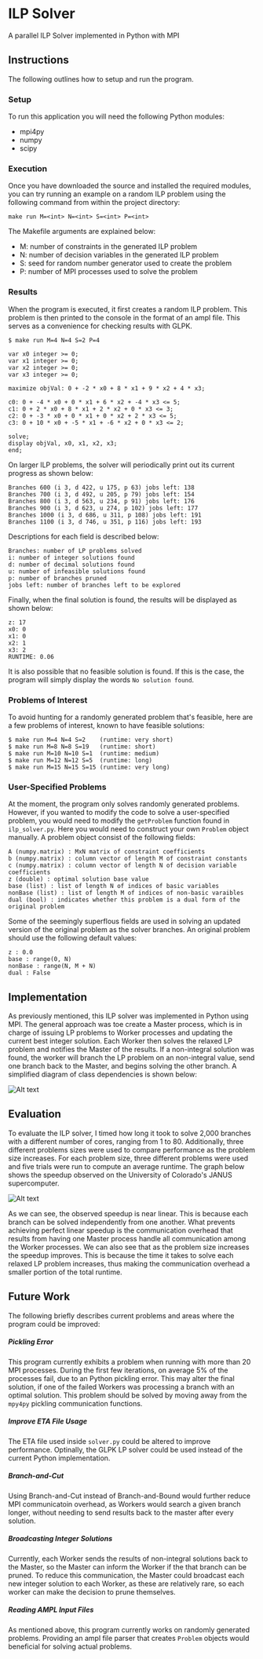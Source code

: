 # ILP Solver
A parallel ILP Solver implemented in Python with MPI

## Instructions
The following outlines how to setup and run the program.

### Setup
To run this application you will need the following Python modules:

- mpi4py
- numpy
- scipy

### Execution
Once you have downloaded the source and installed the required modules, you can
try running an example on a random ILP problem using the following command from
within the project directory:

`make run M=<int> N=<int> S=<int> P=<int>`

The Makefile arguments are explained below:

- M: number of constraints in the generated ILP problem
- N: number of decision variables in the generated ILP problem
- S: seed for random number generator used to create the problem
- P: number of MPI processes used to solve the problem

### Results
When the program is executed, it first creates a random ILP problem. This
problem is then printed to the console in the format of an ampl file. This
serves as a convenience for checking results with GLPK.

    $ make run M=4 N=4 S=2 P=4

    var x0 integer >= 0;
    var x1 integer >= 0;
    var x2 integer >= 0;
    var x3 integer >= 0;

    maximize objVal: 0 + -2 * x0 + 8 * x1 + 9 * x2 + 4 * x3;

    c0: 0 + -4 * x0 + 0 * x1 + 6 * x2 + -4 * x3 <= 5;
    c1: 0 + 2 * x0 + 8 * x1 + 2 * x2 + 0 * x3 <= 3;
    c2: 0 + -3 * x0 + 0 * x1 + 0 * x2 + 2 * x3 <= 5;
    c3: 0 + 10 * x0 + -5 * x1 + -6 * x2 + 0 * x3 <= 2;

    solve;
    display objVal, x0, x1, x2, x3;
    end;

On larger ILP problems, the solver will periodically print out its
current progress as shown below:

    Branches 600 (i 3, d 422, u 175, p 63) jobs left: 138
    Branches 700 (i 3, d 492, u 205, p 79) jobs left: 154
    Branches 800 (i 3, d 563, u 234, p 91) jobs left: 176
    Branches 900 (i 3, d 623, u 274, p 102) jobs left: 177
    Branches 1000 (i 3, d 686, u 311, p 108) jobs left: 191
    Branches 1100 (i 3, d 746, u 351, p 116) jobs left: 193

Descriptions for each field is described below:
    
    Branches: number of LP problems solved
    i: number of integer solutions found
    d: number of decimal solutions found
    u: number of infeasible solutions found
    p: number of branches pruned
    jobs left: number of branches left to be explored

Finally, when the final solution is found, the results will be displayed as
shown below:

    z: 17
    x0: 0
    x1: 0
    x2: 1
    x3: 2
    RUNTIME: 0.06

It is also possible that no feasible solution is found. If this is the case,
the program will simply display the words `No solution found`.

### Problems of Interest
To avoid hunting for a randomly generated problem that's feasible, here are a
few problems of interest, known to have feasible solutions:

    $ make run M=4 N=4 S=2    (runtime: very short)
    $ make run M=8 N=8 S=19   (runtime: short)
    $ make run M=10 N=10 S=1  (runtime: medium)
    $ make run M=12 N=12 S=5  (runtime: long)
    $ make run M=15 N=15 S=15 (runtime: very long)

### User-Specified Problems
At the moment, the program only solves randomly generated problems.  However,
if you wanted to modify the code to solve a user-specified problem, you would
need to modify the `getProblem` function found in `ilp_solver.py`.  Here you
would need to construct your own `Problem` object manually. A problem object
consist of the following fields:

    A (numpy.matrix) : MxN matrix of constraint coefficients
    b (numpy.matrix) : column vector of length M of constraint constants
    c (numpy.matrix) : column vector of length N of decision variable coefficients
    z (double) : optimal solution base value
    base (list) : list of length N of indices of basic variables
    nonBase (list) : list of length M of indices of non-basic varaibles
    dual (bool) : indicates whether this problem is a dual form of the original problem

Some of the seemingly superflous fields are used in solving an updated version
of the original problem as the solver branches. An original problem should use
the following default values:

    z : 0.0
    base : range(0, N)
    nonBase : range(N, M + N)
    dual : False

## Implementation
As previously mentioned, this ILP solver was implemented in Python using MPI.
The general approach was toe create a Master process, which is in charge of
issuing LP problems to Worker processes and updating the current best integer
solution. Each Worker then solves the relaxed LP problem and notifies the
Master of the results.  If a non-integral solution was found, the worker will
branch the LP problem on an non-integral value, send one branch back to the
Master, and begins solving the other branch.  A simplified diagram of class
dependencies is shown below:

![Alt text](https://raw.github.com/mkaspr/ilp-solver/master/images/class_diagram.png)

## Evaluation
To evaluate the ILP solver, I timed how long it took to solve 2,000 branches
with a different number of cores, ranging from 1 to 80.  Additionally, three
different problems sizes were used to compare performance as the problem size
increases. For each problem size, three different problems were used and five
trials were run to compute an average runtime. The graph below shows the
speedup observed on the University of Colorado's JANUS supercomputer.

![Alt text](https://raw.github.com/mkaspr/ilp-solver/master/images/speedup.png)

As we can see, the observed speedup is near linear. This is because each branch
can be solved independently from one another. What prevents achieving perfect
linear speedup is the communication overhead that results from having one
Master process handle all communication among the Worker processes. We can also
see that as the problem size increases the speedup improves. This is because the
time it takes to solve each relaxed LP problem increases, thus making the
communication overhead a smaller portion of the total runtime.

## Future Work
The following briefly describes current problems and areas where the program
could be improved:

##### Pickling Error
This program currently exhibits a problem when running with more than 20 MPI
processes. During the first few iterations, on average 5% of the processes
fail, due to an Python pickling error. This may alter the final solution, if one
of the failed Workers was processing a branch with an optimal solution. This
problem should be solved by moving away from the `mpy4py` pickling
communication functions.

##### Improve ETA File Usage
The ETA file used inside `solver.py` could be altered to improve performance.
Optinally, the GLPK LP solver could be used instead of the current Python
implementation.

##### Branch-and-Cut
Using Branch-and-Cut instead of Branch-and-Bound would further reduce MPI
communicatoin overhead, as Workers would search a given branch longer, without
needing to send results back to the master after every solution.

##### Broadcasting Integer Solutions
Currently, each Worker sends the results of non-integral solutions back to the
Master, so the Master can inform the Worker if the that branch can be pruned.
To reduce this communication, the Master could broadcast each new integer
solution to each Worker, as these are relatively rare, so each worker can make
the decision to prune themselves.

##### Reading AMPL Input Files
As mentioned above, this program currently works on randomly generated problems.
Providing an ampl file parser that creates `Problem` objects would beneficial
for solving actual problems.
